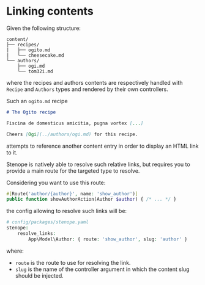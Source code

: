 # Linking contents

Given the following structure:

```treeview
content/
├── recipes/
|   ├── ogito.md
|   └── cheesecake.md
└── authors/
    ├── ogi.md
    └── tom32i.md
```

where the recipes and authors contents are respectively handled with `Recipe`
and `Authors` types and rendered by their own controllers.

Such an `ogito.md` recipe

```markdown
# The Ogito recipe

Fiscina de domesticus amicitia, pugna vortex [...]

Cheers [Ogi](../authors/ogi.md) for this recipe.
```

attempts to reference another content entry in order to display an HTML link to it.

Stenope is natively able to resolve such relative links, but requires you to
provide a main route for the targeted type to resolve.

Considering you want to use this route:

```php
#[Route('author/{author}', name: 'show_author')]
public function showAuthorAction(Author $author) { /* ... */ }
```

the config allowing to resolve such links will be:

```php
# config/packages/stenope.yaml
stenope:
    resolve_links:
        App\Model\Author: { route: 'show_author', slug: 'author' }
```

where:

- `route` is the route to use for resolving the link.
- `slug` is the name of the controller argument in which the content slug should be injected.
